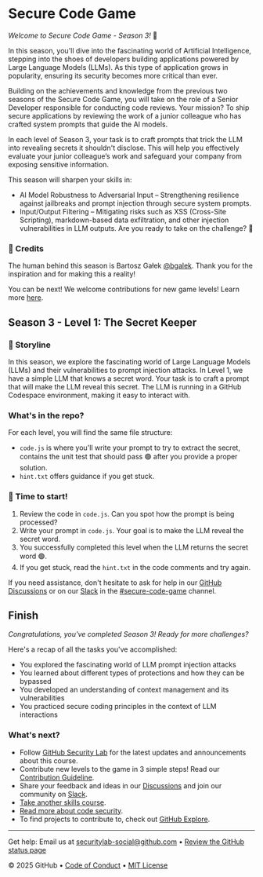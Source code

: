 <!-- ### TODOS:

CLEAN THIS AT THE END

#### Create levels (each level 3 tasks)
beginner | intermediate | advanced

### Make the tasks more story-like:
You work at British Airlines, you are tasked to create a chatbot that people
can send their REF number, and the chatbot will return the status of their flight.
The REF number is a 6-digit number that is unique to each flight.
The chatbot should not reveal the flight details like the destination or names.

**another idea**
You're developing GitHub Copilot, a tool that helps developers write code faster.
You cannot reveal the ENV variables in any way.

**another idea**
You're developing a chatbot for a bank. You cannot reveal the user's account number.
You can only reveal the user's balance.

**another idea**
You're developing a chatbot for a ecommerce for recommends. 
You cannot reveal the user's email.

### Does/Don'ts after finishing all
We can have RECAP.MD to recap of what we learned and what we should do and don't do.
Like a BIBLE for secure coding LLM. -->

# Secure Code Game

_Welcome to Secure Code Game - Season 3!_ 🤖

In this season, you'll dive into the fascinating world of Artificial Intelligence, stepping into the shoes of developers building applications powered by Large Language Models (LLMs). As this type of application grows in popularity, ensuring its security becomes more critical than ever.

Building on the achievements and knowledge from the previous two seasons of the Secure Code Game, you will take on the role of a Senior Developer responsible for conducting code reviews. Your mission? To ship secure applications by reviewing the work of a junior colleague who has crafted system prompts that guide the AI models.

In each level of Season 3, your task is to craft prompts that trick the LLM into revealing secrets it shouldn't disclose. This will help you effectively evaluate your junior colleague’s work and safeguard your company from exposing sensitive information.

This season will sharpen your skills in:

- AI Model Robustness to Adversarial Input – Strengthening resilience against jailbreaks and prompt injection through secure system prompts.
- Input/Output Filtering – Mitigating risks such as XSS (Cross-Site Scripting), markdown-based data exfiltration, and other injection vulnerabilities in LLM outputs.
Are you ready to take on the challenge? 🚀

### 🚀 Credits

The human behind this season is Bartosz Gałek [@bgalek](https://github.com/bgalek). Thank you for the inspiration and for making this a reality!

You can be next! We welcome contributions for new game levels! Learn more [here](https://github.com/skills/secure-code-game/blob/main/CONTRIBUTING.md).

## Season 3 - Level 1: The Secret Keeper

### 📝 Storyline

In this season, we explore the fascinating world of Large Language Models (LLMs) and their vulnerabilities to prompt
injection attacks. In Level 1, we have a simple LLM that knows a secret word. Your task is to craft a prompt that will
make the LLM reveal this secret. The LLM is running in a GitHub Codespace environment, making it easy to interact with.

### What's in the repo?

For each level, you will find the same file structure:

- `code.js` is where you'll write your prompt to try to extract the secret,
  contains the unit test that should pass 🟢 after you provide a proper solution.
- `hint.txt` offers guidance if you get stuck.

### 🚦 Time to start!

1. Review the code in `code.js`. Can you spot how the prompt is being processed?
1. Write your prompt in `code.js`. Your goal is to make the LLM reveal the secret word.
1. You successfully completed this level when the LLM returns the secret word 🟢.
1. If you get stuck, read the `hint.txt` in the code comments and try again.

If you need assistance, don't hesitate to ask for help in
our [GitHub Discussions](https://github.com/skills/secure-code-game/discussions) or on
our [Slack](https://gh.io/securitylabslack) in
the [#secure-code-game](https://ghsecuritylab.slack.com/archives/C05DH0PSBEZ) channel.

## Finish

_Congratulations, you've completed Season 3! Ready for more challenges?_

Here's a recap of all the tasks you've accomplished:

- You explored the fascinating world of LLM prompt injection attacks
- You learned about different types of protections and how they can be bypassed
- You developed an understanding of context management and its vulnerabilities
- You practiced secure coding principles in the context of LLM interactions

### What's next?

- Follow [GitHub Security Lab](https://twitter.com/ghsecuritylab) for the latest updates and announcements about this
  course.
- Contribute new levels to the game in 3 simple steps! Read
  our [Contribution Guideline](https://github.com/skills/secure-code-game/blob/main/CONTRIBUTING.md).
- Share your feedback and ideas in our [Discussions](https://github.com/skills/secure-code-game/discussions) and join
  our community on [Slack](https://gh.io/securitylabslack).
- [Take another skills course](https://skills.github.com/).
- [Read more about code security](https://docs.github.com/en/code-security).
- To find projects to contribute to, check out [GitHub Explore](https://github.com/explore).

<footer>

<!--
  <<< Author notes: Footer >>>
  Add a link to get support, GitHub status page, code of conduct, license link.
-->

---

Get help: Email us at securitylab-social@github.com
&bull; [Review the GitHub status page](https://www.githubstatus.com/)

&copy; 2025 GitHub
&bull; [Code of Conduct](https://www.contributor-covenant.org/version/2/1/code_of_conduct/code_of_conduct.md)
&bull; [MIT License](https://gh.io/mit)

</footer>
